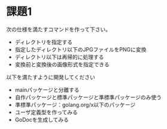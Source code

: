 # 課題1

次の仕様を満たすコマンドを作って下さい。

- ディレクトリを指定する
- 指定したディレクトリ以下のJPGファイルをPNGに変換
- ディレクトリ以下は再帰的に処理する
- 変換前と変換後の画像形式を指定できる

以下を満たすように開発してください

- mainパッケージと分離する
- 自作パッケージと標準パッケージと準標準パッケージのみ使う
- 準標準パッケージ：golang.org/x以下のパッケージ
- ユーザ定義型を作ってみる
- GoDocを生成してみる